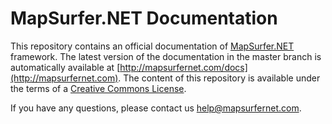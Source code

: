 # MapSurfer.NET Documentation

This repository contains an official documentation of [MapSurfer.NET](http://mapsurfernet.com) framework. The latest version of the 
documentation in the master branch is automatically available at [http://mapsurfernet.com/docs](http://mapsurfernet.com).
The content of this repository is available under the terms of a [Creative Commons License](http://creativecommons.org/licenses/by-nc-sa/3.0/).

If you have any questions, please contact us [help@mapsurfernet.com](mailto:help@mapsurfernet.com).
